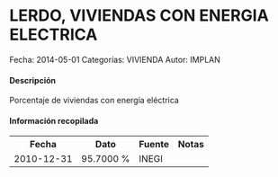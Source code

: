 LERDO, VIVIENDAS CON ENERGIA ELECTRICA
=====

Fecha: 2014-05-01
Categorías: VIVIENDA
Autor: IMPLAN

#### Descripción

Porcentaje de viviendas con energía eléctrica

#### Información recopilada

<table class="table table-hover table-bordered">
  <tr><th>Fecha</th><th>Dato</th><th>Fuente</th><th>Notas</th></tr>
  <tr><td>2010-12-31</td><td>95.7000 %</td><td>INEGI</td><td></td></tr>
</table>
